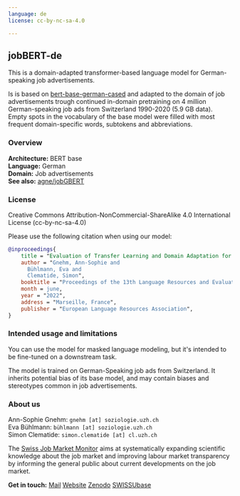 ```yaml
---
language: de
license: cc-by-nc-sa-4.0

---
```



## jobBERT-de

This is a domain-adapted transformer-based language model for German-speaking job advertisements.

Is is based on [bert-base-german-cased](https://huggingface.co/bert-base-german-cased) and adapted to the domain of job advertisements trough continued in-domain pretraining on 4 million German-speaking job ads from Switzerland 1990-2020 (5.9 GB data). Empty spots in the vocabulary of the base model were filled with most frequent domain-specific words, subtokens and abbreviations.

### Overview

**Architecture:** BERT base <br>
**Language:** German <br>
**Domain:** Job advertisements <br>
**See also:** [agne/jobGBERT](https://huggingface.co/agne/jobGBERT)

### License

Creative Commons Attribution-NonCommercial-ShareAlike 4.0 International License (cc-by-nc-sa-4.0)

Please use the following citation when using our model:

```bibtex
@inproceedings{
    title = "Evaluation of Transfer Learning and Domain Adaptation for Analyzing German-Speaking Job Advertisements",
    author = "Gnehm, Ann-Sophie and
      Bühlmann, Eva and
      Clematide, Simon",
    booktitle = "Proceedings of the 13th Language Resources and Evaluation Conference",
    month = june,
    year = "2022",
    address = "Marseille, France",
    publisher = "European Language Resources Association",
}
```
### Intended usage and limitations

You can use the model for masked language modeling, but it's intended to be fine-tuned on a downstream task.

The model is trained on German-Speaking job ads from Switzerland. It inherits potential bias of its base model, and may contain biases and stereotypes common in job advertisements.

### About us

Ann-Sophie Gnehm: `gnehm [at] soziologie.uzh.ch` <br>
Eva Bühlmann: `bühlmann [at] soziologie.uzh.ch` <br>
Simon Clematide: `simon.clematide [at] cl.uzh.ch` <br>

The  [Swiss Job Market Monitor](https://www.stellenmarktmonitor.uzh.ch/en.html) aims at systematically expanding scientific knowledge about the job market and improving labour market transparency by informing the general public about current developments on the job market.

**Get in touch:** [Mail](mailto:gnehm@soziologie.uzh.ch)  [Website](https://www.stellenmarktmonitor.uzh.ch/en.html) [Zenodo](https://doi.org/10.5281/zenodo.6497853) [SWISSUbase](https://www.swissubase.ch/de/catalogue/studies/11998/18157/overview)
